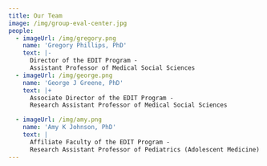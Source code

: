```yaml
---
title: Our Team
image: /img/group-eval-center.jpg
people:
  - imageUrl: /img/gregory.png
    name: 'Gregory Phillips, PhD'
    text: |-
      Director of the EDIT Program -
      Assistant Professor of Medical Social Sciences
  - imageUrl: /img/george.png
    name: 'George J Greene, PhD'
    text: |+
      Associate Director of the EDIT Program - 
      Research Assistant Professor of Medical Social Sciences

  - imageUrl: /img/amy.png
    name: 'Amy K Johnson, PhD'
    text: |
      Affiliate Faculty of the EDIT Program - 
      Research Assistant Professor of Pediatrics (Adolescent Medicine)
---
```


